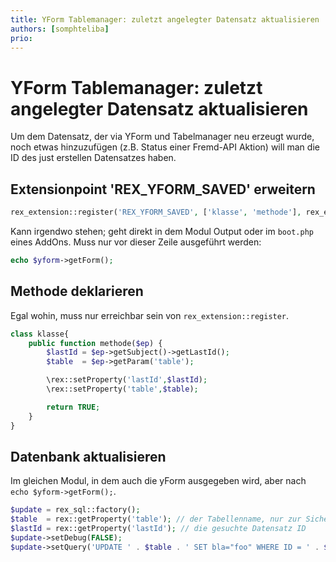 ```yaml
---
title: YForm Tablemanager: zuletzt angelegter Datensatz aktualisieren
authors: [somphteliba]
prio:
---
```



# YForm Tablemanager: zuletzt angelegter Datensatz aktualisieren

Um dem Datensatz, der via YForm und Tabelmanager neu erzeugt wurde, noch etwas hinzuzufügen (z.B. Status einer Fremd-API Aktion) will man die ID des just erstellen Datensatzes haben. 

## Extensionpoint 'REX_YFORM_SAVED' erweitern
```php
rex_extension::register('REX_YFORM_SAVED', ['klasse', 'methode'], rex_extension::LATE);
```
Kann irgendwo stehen; geht direkt in dem Modul Output oder im `boot.php` eines AddOns. Muss nur vor dieser Zeile ausgeführt werden:
```php
echo $yform->getForm();
```
## Methode deklarieren
Egal wohin, muss nur erreichbar sein von `rex_extension::register`.
```php
class klasse{
	public function methode($ep) {
   		$lastId = $ep->getSubject()->getLastId();
   		$table  = $ep->getParam('table');

   		\rex::setProperty('lastId',$lastId);
   		\rex::setProperty('table',$table);

   		return TRUE;
	}
}
```

## Datenbank aktualisieren
Im gleichen Modul, in dem auch die yForm ausgegeben wird, aber nach `echo $yform->getForm();`.
```php
$update = rex_sql::factory();
$table  = rex::getProperty('table'); // der Tabellenname, nur zur Sicherheit
$lastId = rex::getProperty('lastId'); // die gesuchte Datensatz ID
$update->setDebug(FALSE);
$update->setQuery('UPDATE ' . $table . ' SET bla="foo" WHERE ID = ' . $lastId);
```
